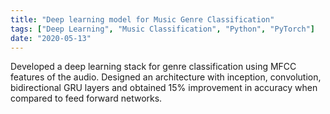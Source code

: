 ```yaml
---
title: "Deep learning model for Music Genre Classification"
tags: ["Deep Learning", "Music Classification", "Python", "PyTorch"]
date: "2020-05-13"
---
```


Developed a deep learning stack for genre classification using MFCC features of the audio. Designed an architecture with inception, convolution, bidirectional GRU layers and obtained 15\% improvement in accuracy when compared to feed forward networks.